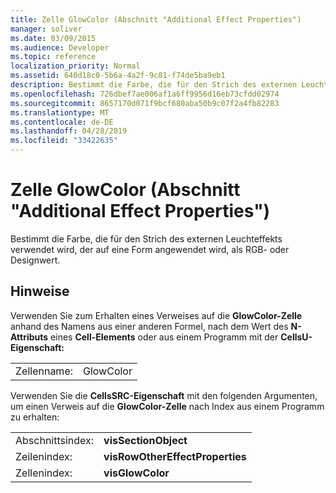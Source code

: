 ```yaml
---
title: Zelle GlowColor (Abschnitt "Additional Effect Properties")
manager: soliver
ms.date: 03/09/2015
ms.audience: Developer
ms.topic: reference
localization_priority: Normal
ms.assetid: 640d18c0-5b6a-4a2f-9c81-f74de5ba9eb1
description: Bestimmt die Farbe, die für den Strich des externen Leuchteffekts verwendet wird, der auf eine Form angewendet wird, als RGB- oder Designwert.
ms.openlocfilehash: 726dbef7ae006af1a6ff9956d16eb73cfdd02974
ms.sourcegitcommit: 8657170d071f9bcf680aba50b9c07f2a4fb82283
ms.translationtype: MT
ms.contentlocale: de-DE
ms.lasthandoff: 04/28/2019
ms.locfileid: "33422635"
---
```

# <a name="glowcolor-cell-additional-effect-properties-section"></a>Zelle GlowColor (Abschnitt "Additional Effect Properties")

Bestimmt die Farbe, die für den Strich des externen Leuchteffekts verwendet wird, der auf eine Form angewendet wird, als RGB- oder Designwert.
  
## <a name="remarks"></a>Hinweise

Verwenden Sie zum Erhalten eines Verweises auf die **GlowColor-Zelle** anhand des Namens aus einer anderen Formel, nach dem Wert des **N-Attributs** eines **Cell-Elements** oder aus einem Programm mit der **CellsU-Eigenschaft:** 
  
|||
|:-----|:-----|
| Zellenname:  <br/> | GlowColor  <br/> |
   
Verwenden Sie die **CellsSRC-Eigenschaft** mit den folgenden Argumenten, um einen Verweis auf die **GlowColor-Zelle** nach Index aus einem Programm zu erhalten: 
  
|||
|:-----|:-----|
| Abschnittsindex:  <br/> |**visSectionObject** <br/> |
| Zeilenindex:  <br/> |**visRowOtherEffectProperties** <br/> |
| Zellenindex:  <br/> |**visGlowColor** <br/> |
   

